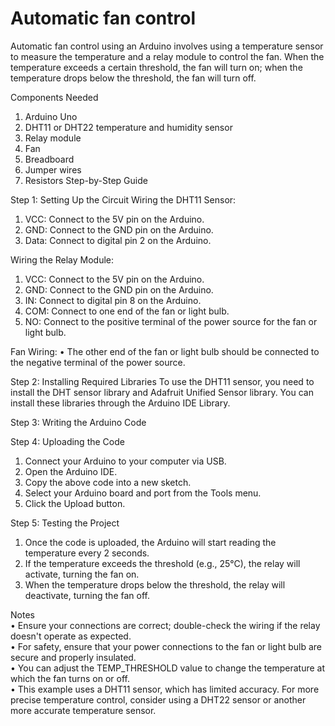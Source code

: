 # Automatic fan control

Automatic fan control using an Arduino involves using a temperature sensor to measure the temperature and a relay module to control the fan. When the temperature exceeds a certain threshold, the fan will turn on; when the temperature drops below the threshold, the fan will turn off.

Components Needed
1.	Arduino Uno
2.	DHT11 or DHT22 temperature and humidity sensor
3.	Relay module
4.	Fan
5.	Breadboard
6.	Jumper wires
7.	Resistors
Step-by-Step Guide

Step 1: Setting Up the Circuit
Wiring the DHT11 Sensor:
1.	VCC: Connect to the 5V pin on the Arduino.
2.	GND: Connect to the GND pin on the Arduino.
3.	Data: Connect to digital pin 2 on the Arduino.

Wiring the Relay Module:
1.	VCC: Connect to the 5V pin on the Arduino.
2.	GND: Connect to the GND pin on the Arduino.
3.	IN: Connect to digital pin 8 on the Arduino.
4.	COM: Connect to one end of the fan or light bulb.
5.	NO: Connect to the positive terminal of the power source for the fan or light bulb.

Fan Wiring:
•	The other end of the fan or light bulb should be connected to the negative terminal of the power source.

Step 2: Installing Required Libraries
To use the DHT11 sensor, you need to install the DHT sensor library and Adafruit Unified Sensor library. You can install these libraries through the Arduino IDE Library.

Step 3: Writing the Arduino Code

Step 4: Uploading the Code
1.	Connect your Arduino to your computer via USB.
2.	Open the Arduino IDE.
3.	Copy the above code into a new sketch.
4.	Select your Arduino board and port from the Tools menu.
5.	Click the Upload button.

Step 5: Testing the Project
1.	Once the code is uploaded, the Arduino will start reading the temperature every 2 seconds.
2.	If the temperature exceeds the threshold (e.g., 25°C), the relay will activate, turning the fan on.
3.	When the temperature drops below the threshold, the relay will deactivate, turning the fan off.

Notes 	<br>
•	Ensure your connections are correct; double-check the wiring if the relay doesn't operate as expected.	<br>
•	For safety, ensure that your power connections to the fan or light bulb are secure and properly insulated.	<br>
•	You can adjust the TEMP_THRESHOLD value to change the temperature at which the fan turns on or off.	<br>
•	This example uses a DHT11 sensor, which has limited accuracy. For more precise temperature control, consider using a DHT22 sensor or another more accurate temperature sensor.

